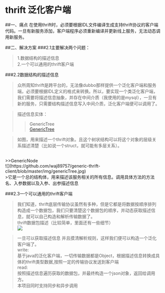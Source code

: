 # thrift 泛化客户端
##一、痛点
在使用thrift时，必须要根据IDL文件编译生成支持thrift协议的客户端代码。一旦有新服务添加，客户端程序必须重新编译并更新线上服务，无法动态调用新服务。<br>


##二、解决方案
###2.1主要解决两个问题：
>1.数据结构的描述信息<br>
>2.一个可以通用的thrift客户端<br>

###2.2数据结构的描述信息
>众所周知thrift是跨平台的，无法像dubbo那样提供一个泛化客户端和服务端，必须要根据IDL定义的格式来转换。所以，要实现一个类泛化客户端，我们需要将描述信息抽象，并存在中间介质（我使用的是mysql），一旦有新的服务，只需要结构描述信息写入中间介质，泛化客户端便可以调用了。<br>
 
>描述信息实体：<br>
>>GenericTree<br>
[GenericTree](https://github.com/waj89757/generic-thrift-client/blob/master/img/GenericNode.jpg)

>如图，用来描述一个thrift对象。且这个树状结构可以将这个对象的层级关系描述清楚（比如说一个struct，就可能有多层关系）。

<br>
>>GenericNode<br>
![](https://github.com/waj89757/generic-thrift-client/blob/master/img/genericTree.jpg)<br>
>它是一个总的结构体，用来描述该服务相关的所有信息。调用具体方法的方法名、入参数据以及入参、出参描述信息

###2.3一个可以通用的thrift客户端
>我们知道，thrift底层传输协议虽然有多种，但是它都是将数据按顺序排列构造成一个数据包，我们只要清楚这个数据包的顺序，并动态获取描述信息，就可以自己构造和解析传输数据了。<br>
>thrift数据包描述（比较简单，里面还有一些细节）<br>
![](https://github.com/waj89757/generic-thrift-client/blob/master/img/thirft_transport_packet.jpg)<br>

>一旦可以获取描述信息 并且摸清解析规则，这样我们便可以构造一个泛化客户端了。<br>
write:<br>
基于java的泛化客户端，一切传输数据都是Object，根据描述信息转换成具体的thrift类型数据,按照一定的传输协议发送到客户端<br>
read:<br>
按照描述信息遍历获取的数据包，并最终构造一个json对象，返回给调用方。<br>
>本项目同时支持同步和异步调用